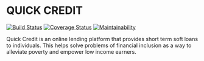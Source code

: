 # QUICK CREDIT
[![Build Status](https://travis-ci.org/tobslob/QUICK_CREDIT_APP_.svg?branch=develop)](https://travis-ci.org/tobslob/QUICK_CREDIT_APP_.svg?branch=develop) 
[![Coverage Status](https://coveralls.io/repos/github/tobslob/QUICK_CREDIT_APP_/badge.svg)](https://coveralls.io/github/tobslob/QUICK_CREDIT_APP_) 
[![Maintainability](https://api.codeclimate.com/v1/badges/8b77187e37913a3a2076/maintainability)](https://codeclimate.com/github/tobslob/QUICK_CREDIT_APP_/maintainability)

Quick Credit is an online lending platform that provides short term soft loans to individuals. This helps solve problems of financial inclusion as a way to alleviate poverty and empower low income earners.
